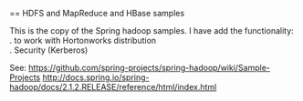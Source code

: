 == HDFS and MapReduce and HBase samples

This is the copy of the Spring hadoop samples. I have add the functionality:</br>
	. to work with Hortonworks distribution</br>
	. Security (Kerberos)
	
See:
	https://github.com/spring-projects/spring-hadoop/wiki/Sample-Projects
	http://docs.spring.io/spring-hadoop/docs/2.1.2.RELEASE/reference/html/index.html
	
	
